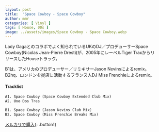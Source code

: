 ```yaml
---
layout: post
title:  "Space Cowboy - Space Cowboy"
author: mmr
categories: [ Vinyl ]
tags: [ House, 00s ]
image: ../assets/images/Space Cowboy - Space Cowboy.webp
---
```


Lady Gagaとのコラボでよく知られているUKのDJ／プロデューサーSpace Cowboy(Nicolas Jean-Pierre Dresti)が、2005年にレーベルTiger TraxからリリースしたHouseトラック。


B1は、アメリカのプロデューサー／リミキサーJason Nevinsによるremix。
B2hq、ロンドンを拠店に活動するフランス人DJ Miss Frenchieによるremix。

#### Tracklist
```md
A1. Space Cowboy (Space Cowboy Extended Club Mix)
A2. Uno Dos Tres

B1. Space Cowboy (Jason Nevins Club Mix)
B2. Space Cowboy (Miss Frenchie Breaks Mix)
```

[メルカリで購入](https://jp.mercari.com/item/m96573920140?afid=6142608987){: .button1}